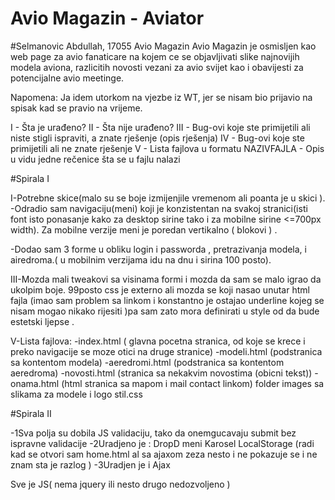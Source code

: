 # Avio Magazin - Aviator
#Selmanovic Abdullah, 17055
Avio Magazin 
Avio Magazin je osmisljen kao web page za avio fanaticare na kojem ce se objavljivati slike najnovijih modela aviona, razlicitih novosti vezani za avio svijet kao i obavijesti za potencijalne avio meetinge.

Napomena: Ja idem utorkom na vjezbe iz WT, jer se nisam bio prijavio na spisak kad se pravio na vrijeme.

I  - Šta je urađeno? 
II  - Šta nije urađeno?
III - Bug-ovi koje ste primijetili ali niste stigli ispraviti, a znate rješenje (opis rješenja)
IV  - Bug-ovi koje ste primijetili ali ne znate rješenje
V  - Lista fajlova u formatu NAZIVFAJLA - Opis u vidu jedne rečenice šta se u fajlu nalazi

#Spirala I 

I-Potrebne skice(malo su se boje izmijenjile vremenom ali poanta je u skici ).
-Odradio sam navigaciju(meni) koji je konzistentan na svakoj stranici(isti font isto ponasanje kako za desktop sirine tako i za mobilne sirine <=700px width). Za mobilne verzije meni je poredan vertikalno ( blokovi ) .

-Dodao sam 3 forme u obliku login i passworda , pretrazivanja modela, i airedroma.(  u mobilnim verzijama idu na dnu i sirina 100 posto).

III-Mozda mali tweakovi sa visinama formi i mozda da sam se malo igrao da ukolpim boje.  99posto css je externo ali mozda se koji nasao unutar html fajla (imao sam problem sa linkom i konstantno je ostajao underline kojeg se nisam mogao nikako rijesiti )pa sam zato mora definirati u style od <a> da bude estetski ljepse   .

V-Lista fajlova:
  -index.html ( glavna pocetna stranica, od koje se krece i preko navigacije se moze otici na druge stranice) 
  -modeli.html (podstranica sa kontentom modela)
  -aeredromi.html (podstranica sa kontentom aeredroma)
  -novosti.html (stranica sa nekakvim novostima (obicni tekst))
  -onama.html (html stranica sa mapom i mail contact linkom)
  folder images sa slikama za modele i logo
  stil.css

#Spirala II

-1Sva polja su dobila JS validaciju, tako da onemgucavaju submit bez ispravne validacije
-2Uradjeno je :
  DropD meni
  Karosel
  LocalStorage (radi kad se otvori sam home.html al sa ajaxom zeza nesto i ne pokazuje se i ne znam sta je razlog ) 
-3Uradjen je i Ajax

Sve je JS( nema jquery ili nesto drugo nedozvoljeno ) 
